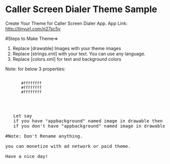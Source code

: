 # Caller Screen Dialer Theme Sample

Create Your Theme for Caller Screen Dialer App.
App Link: http://tinyurl.com/n27sc5y

#Steps to Make Theme=>

1. Replace [drawable] Images with your theme images
2. Replace [strings.xml] with your text. You can use any language.
3. Replace [colors.xml] for text and background colors

Note:
   for below 3 properties:
   <pre>
   <code>
       <color name="bg">#ffffffff</color>
       <color name="appbackground">#ffffffff</color>
       <color name="app_shortcut_background">#ffffffff</color>
   </code>
   <pre>

   Let say
   if you have "appbackground" named image in drawable then that image will be used as background.
   if you don't have "appbackground" named image in drawable then [#ffffffff] any color will be used as bg color.

#Note: Don't Rename anything.

you can monetize with ad network or paid theme.

Have a nice day!